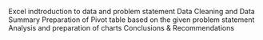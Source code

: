 Excel indtroduction to data and problem statement
Data Cleaning and Data Summary
Preparation of Pivot table based on the given problem statement
Analysis and preparation of charts
Conclusions & Recommendations
